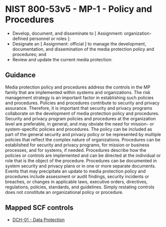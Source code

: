 # NIST 800-53v5 - MP-1 - Policy and Procedures
- Develop, document, and disseminate to \[ Assignment: organization-defined personnel or roles \]:
- Designate an \[ Assignment: official \] to manage the development, documentation, and dissemination of the media protection policy and procedures; and
- Review and update the current media protection:
## Guidance
Media protection policy and procedures address the controls in the MP family that are implemented within systems and organizations. The risk management strategy is an important factor in establishing such policies and procedures. Policies and procedures contribute to security and privacy assurance. Therefore, it is important that security and privacy programs collaborate on the development of media protection policy and procedures. Security and privacy program policies and procedures at the organization level are preferable, in general, and may obviate the need for mission- or system-specific policies and procedures. The policy can be included as part of the general security and privacy policy or be represented by multiple policies that reflect the complex nature of organizations. Procedures can be established for security and privacy programs, for mission or business processes, and for systems, if needed. Procedures describe how the policies or controls are implemented and can be directed at the individual or role that is the object of the procedure. Procedures can be documented in system security and privacy plans or in one or more separate documents. Events that may precipitate an update to media protection policy and procedures include assessment or audit findings, security incidents or breaches, or changes in applicable laws, executive orders, directives, regulations, policies, standards, and guidelines. Simply restating controls does not constitute an organizational policy or procedure.
## Mapped SCF controls
- [DCH-01 - Data Protection](../scf/dch-01-dataprotection.md)